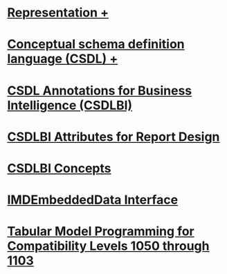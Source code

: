 # [Representation +](../../analysis-services/tabular-model-programming-compatibility-levels-1050-1103/representation/index.md?toc=%2fsql%2fanalysis-services%2ftabular-model-programming-compatibility-levels-1050-1103%2frepresentation%2ftoc.json)
# [Conceptual schema definition language (CSDL) +](../../analysis-services/tabular-model-programming-compatibility-levels-1050-1103/conceptual-schema-definition-language-csdl/index.md?toc=%2fsql%2fanalysis-services%2ftabular-model-programming-compatibility-levels-1050-1103%2fconceptual-schema-definition-language-csdl%2ftoc.json)
# [CSDL Annotations for Business Intelligence (CSDLBI)](csdl-annotations-for-business-intelligence-csdlbi.md)
# [CSDLBI Attributes for Report Design](csdlbi-attributes-for-report-design.md)
# [CSDLBI Concepts](csdlbi-concepts.md)
# [IMDEmbeddedData Interface](imdembeddeddata-interface.md)
# [Tabular Model Programming for Compatibility Levels 1050 through 1103](tabular-model-programming-for-compatibility-levels-1050-through-1103.md)
